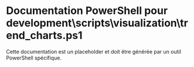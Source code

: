 # Documentation PowerShell pour development\scripts\visualization\trend_charts.ps1

Cette documentation est un placeholder et doit être générée par un outil PowerShell spécifique.

